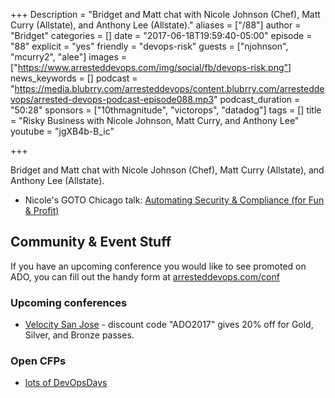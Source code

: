 +++
Description = "Bridget and Matt chat with Nicole Johnson (Chef), Matt Curry (Allstate), and Anthony Lee (Allstate)."
aliases = ["/88"]
author = "Bridget"
categories = []
date = "2017-06-18T19:59:40-05:00"
episode = "88"
explicit = "yes"
friendly = "devops-risk"
guests = ["njohnson", "mcurry2", "alee"]
images = ["https://www.arresteddevops.com/img/social/fb/devops-risk.png"]
news_keywords = []
podcast = "https://media.blubrry.com/arresteddevops/content.blubrry.com/arresteddevops/arrested-devops-podcast-episode088.mp3"
podcast_duration = "50:28"
sponsors = ["10thmagnitude", "victorops", "datadog"]
tags = []
title = "Risky Business with Nicole Johnson, Matt Curry, and Anthony Lee"
youtube = "jgXB4b-B_ic"

+++

Bridget and Matt chat with Nicole Johnson (Chef), Matt Curry (Allstate), and Anthony Lee (Allstate).

* Nicole's GOTO Chicago talk: [Automating Security & Compliance (for Fun & Profit)](https://gotochgo.com/2017/sessions/89)

## Community & Event Stuff

If you have an upcoming conference you would like to see promoted on ADO, you can fill out the handy form at [arresteddevops.com/conf](https://arresteddevops.com/conf)

### Upcoming conferences

- [Velocity San Jose](https://conferences.oreilly.com/velocity/vl-ca) - discount code "ADO2017" gives 20% off for Gold, Silver, and Bronze passes.

### Open CFPs

* [lots of DevOpsDays](https://devopsdays.org/speaking)

